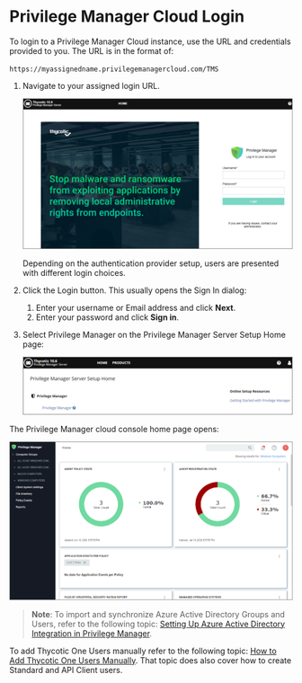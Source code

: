 [title]: # (Cloud Login)
[tags]: # (cloud instance)
[priority]: # (3)
# Privilege Manager Cloud Login

To login to a Privilege Manager Cloud instance, use the URL and credentials provided to you. The URL is in the format of:

`https://myassignedname.privilegemanagercloud.com/TMS`

1. Navigate to your assigned login URL.

   ![Login](../images/new-login.png "Privilege Manager login page")

   Depending on the authentication provider setup, users are presented with different login choices.
1. Click the Login button. This usually opens the Sign In dialog:
   1. Enter your username or Email address and click __Next__.
   1. Enter your password and click __Sign in__.
1. Select Privilege Manager on the Privilege Manager Server Setup Home page:

   ![Server Setup Home page](images/cloud/pm_server_setup_home.png)

The Privilege Manager cloud console home page opens:

   ![Privilege Manager home page](images/cloud/pm_cloud_home.png)

>**Note**: To import and synchronize Azure Active Directory Groups and Users, refer to the following topic: [Setting Up Azure Active Directory Integration in Privilege Manager](../../integration/active-directory/set-up-privilege-manager-azure-ad-integration.md).

To add Thycotic One Users manually refer to the following topic: [How to Add Thycotic One Users Manually](../../ui/config/users/index.md). That topic does also cover how to create Standard and API Client users.
